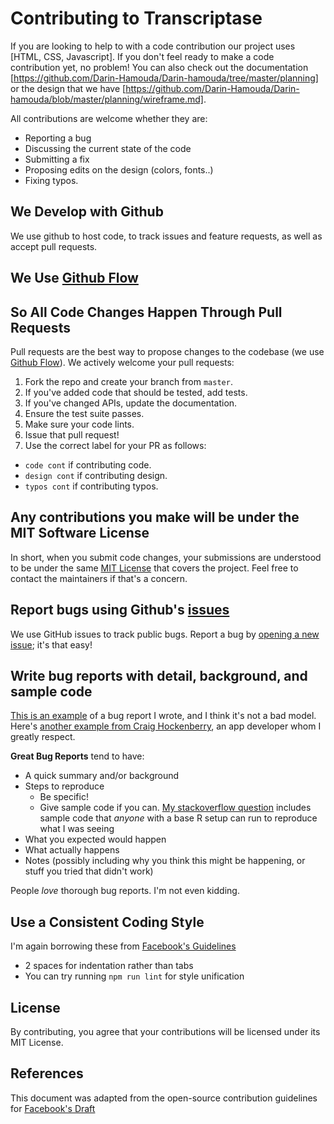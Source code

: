 # Contributing to Transcriptase

If you are looking to help to with a code contribution our project uses [HTML,
CSS, Javascript]. If you don't feel ready to make a code contribution yet, no
problem! You can also check out the documentation
[https://github.com/Darin-Hamouda/Darin-hamouda/tree/master/planning] or the
design that we have
[https://github.com/Darin-Hamouda/Darin-hamouda/blob/master/planning/wireframe.md].

All contributions are welcome whether they are:

- Reporting a bug
- Discussing the current state of the code
- Submitting a fix
- Proposing edits on the design (colors, fonts..)
- Fixing typos.

## We Develop with Github

We use github to host code, to track issues and feature requests, as well as
accept pull requests.

## We Use [Github Flow](https://guides.github.com/introduction/flow/index.html)

## So All Code Changes Happen Through Pull Requests

Pull requests are the best way to propose changes to the codebase (we use
[Github Flow](https://guides.github.com/introduction/flow/index.html)). We
actively welcome your pull requests:

1. Fork the repo and create your branch from `master`.
2. If you've added code that should be tested, add tests.
3. If you've changed APIs, update the documentation.
4. Ensure the test suite passes.
5. Make sure your code lints.
6. Issue that pull request!
7. Use the correct label for your PR as follows:

- `code cont` if contributing code.
- `design cont` if contributing design.
- `typos cont` if contributing typos.

## Any contributions you make will be under the MIT Software License

In short, when you submit code changes, your submissions are understood to be
under the same
[MIT License](https://github.com/Darin-Hamouda/Darin-hamouda/blob/master/LICENSE)
that covers the project. Feel free to contact the maintainers if that's a
concern.

## Report bugs using Github's [issues](https://github.com/briandk/transcriptase-atom/issues)

We use GitHub issues to track public bugs. Report a bug by
[opening a new issue](https://github.com/Darin-Hamouda/Darin-hamouda/issues);
it's that easy!

## Write bug reports with detail, background, and sample code

[This is an example](http://stackoverflow.com/q/12488905/180626) of a bug report
I wrote, and I think it's not a bad model. Here's
[another example from Craig Hockenberry](http://www.openradar.me/11905408), an
app developer whom I greatly respect.

**Great Bug Reports** tend to have:

- A quick summary and/or background
- Steps to reproduce
  - Be specific!
  - Give sample code if you can.
    [My stackoverflow question](http://stackoverflow.com/q/12488905/180626)
    includes sample code that _anyone_ with a base R setup can run to reproduce
    what I was seeing
- What you expected would happen
- What actually happens
- Notes (possibly including why you think this might be happening, or stuff you
  tried that didn't work)

People _love_ thorough bug reports. I'm not even kidding.

## Use a Consistent Coding Style

I'm again borrowing these from
[Facebook's Guidelines](https://github.com/facebook/draft-js/blob/a9316a723f9e918afde44dea68b5f9f39b7d9b00/CONTRIBUTING.md)

- 2 spaces for indentation rather than tabs
- You can try running `npm run lint` for style unification

## License

By contributing, you agree that your contributions will be licensed under its
MIT License.

## References

This document was adapted from the open-source contribution guidelines for
[Facebook's Draft](https://github.com/facebook/draft-js/blob/a9316a723f9e918afde44dea68b5f9f39b7d9b00/CONTRIBUTING.md)
